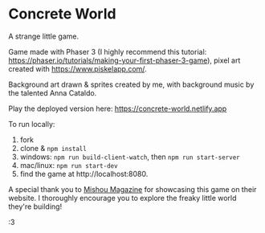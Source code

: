 # Concrete World 

A strange little game.

Game made with Phaser 3 (I highly recommend this tutorial: https://phaser.io/tutorials/making-your-first-phaser-3-game), pixel art created with https://www.piskelapp.com/. 

Background art drawn & sprites created by me, with background music by the talented Anna Cataldo. 

Play the deployed version here: https://concrete-world.netlify.app

To run locally: 
1. fork
2. clone & `npm install`
3. windows: `npm run build-client-watch`, then `npm run start-server`
4. mac/linux: `npm run start-dev`   
5. find the game at http://localhost:8080. 

A special thank you to [Mishou Magazine](https://www.mishoumagazine.com/) for showcasing this game on 
their website. I thoroughly encourage you to explore the freaky little world they're building!

:3